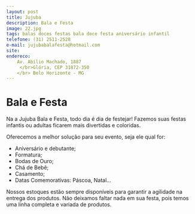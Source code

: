 ```yaml
---
layout: post
title: Jujuba
description: Bala e Festa
image: 22.jpg
tags: balas doces festas bala doce festa aniversário infantil
telefone: (31) 2511-2528
e-mail: jujubabalafesta@hotmail.com
site: 
endereco:
    Av. Abílio Machado, 1887 
     </br>Glória, CEP 31872-350
    </br> Belo Horizonte - MG
---
```


# Bala e Festa

Na a Jujuba Bala e Festa, todo dia é dia de festejar! Fazemos suas festas infantis ou adultas 
ficarem mais divertidas e coloridas.  

Oferecemos a melhor solução para seu evento, seja ele qual for: 
 
* Aniversário e debutante;
* Formatura;
* Bodas de Ouro;
* Chá de Bebê;
* Casamento;
* Datas Comemorativas: Páscoa, Natal...

Nossos estoques estão sempre disponíveis para garantir a agilidade na entrega dos produtos. Não deixamos faltar nada em sua festa,
pois temos uma linha completa e variada de produtos.

 





